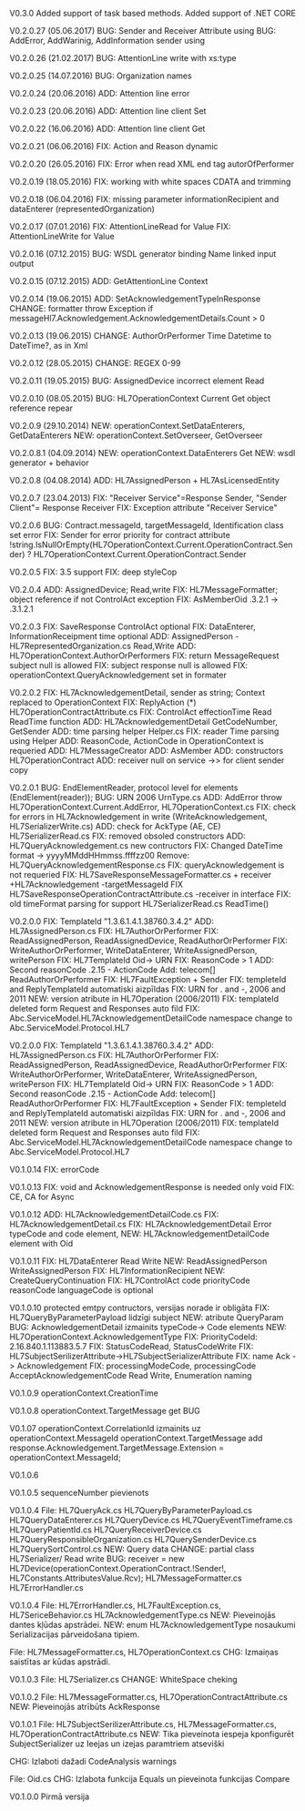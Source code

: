 V0.3.0
Added support of task based methods.
Added support of .NET CORE

V0.2.0.27 (05.06.2017)
BUG: Sender and Receiver Attribute using 
BUG: AddError, AddWarinig, AddInformation sender using

V0.2.0.26 (21.02.2017)
BUG: AttentionLine write with xs:type

V0.2.0.25 (14.07.2016)
BUG: Organization names

V0.2.0.24 (20.06.2016)
ADD: Attention line error

V0.2.0.23 (20.06.2016)
ADD: Attention line client Set

V0.2.0.22 (16.06.2016)
ADD: Attention line client Get

V0.2.0.21 (06.06.2016)
FIX: Action and Reason dynamic

V0.2.0.20 (26.05.2016)
FIX: Error when read XML end tag autorOfPerformer	

V0.2.0.19 (18.05.2016)
FIX: working with white spaces CDATA and trimming

V0.2.0.18 (06.04.2016)
FIX: missing parameter  informationRecipient and dataEnterer (representedOrganization)

V0.2.0.17 (07.01.2016)
FIX: AttentionLineRead for Value
FIX: AttentionLineWrite for Value

V0.2.0.16 (07.12.2015)
BUG: WSDL generator binding Name linked input output

V0.2.0.15 (07.12.2015)
ADD: GetAttentionLine Context

V0.2.0.14 (19.06.2015)
ADD: SetAcknowledgementTypeInResponse
CHANGE: formatter throw Exception if messageHl7.Acknowledgement.AcknowledgementDetails.Count > 0

V0.2.0.13 (19.06.2015)
CHANGE: AuthorOrPerformer Time Datetime to DateTime?, as in Xml 

V0.2.0.12 (28.05.2015)
CHANGE: REGEX 0-99

V0.2.0.11 (19.05.2015)
BUG: AssignedDevice incorrect element Read

V0.2.0.10 (08.05.2015)
BUG:  HL7OperationContext Current Get object reference repear

V0.2.0.9 (29.10.2014)
NEW:  operationContext.SetDataEnterers, GetDataEnterers
NEW:  operationContext.SetOverseer, GetOverseer


V0.2.0.8.1 (04.09.2014)
NEW:  operationContext.DataEnterers Get
NEW:  wsdl generator + behavior

V0.2.0.8 (04.08.2014)
ADD: HL7AssignedPerson + HL7AsLicensedEntity


V0.2.0.7 (23.04.2013)
FIX: "Receiver Service"=Response Sender, "Sender Client"= Response Receiver 
FIX: Exception attribute "Receiver Service"

V0.2.0.6
BUG: Contract.messageId, targetMessageId, Identification class set error
FIX: Sender for error priority for contract attribute !string.IsNullOrEmpty(HL7OperationContext.Current.OperationContract.Sender) ? HL7OperationContext.Current.OperationContract.Sender 

V0.2.0.5
FIX: 3.5 support
FIX: deep styleCop

V0.2.0.4
ADD: AssignedDevice; Read,write
FIX: HL7MessageFormatter; object reference if not ControlAct exception
FIX: AsMemberOid  .3.2.1 -> .3.1.2.1 

V0.2.0.3
FIX: SaveResponse ControlAct optional
FIX: DataEnterer, InformationReceipment time optional
ADD: AssignedPerson - HL7RepresentedOrganization.cs Read,Write
ADD: HL7OperationContext.AuthorOrPerformers
FIX: return MessageRequest subject null is allowed
FIX: subject response null is allowed
FIX: operationContext.QueryAcknowledgement set in formater


V0.2.0.2
FIX: HL7AcknowledgementDetail, sender as string; Context replaced to OperationContext
FIX: ReplyAction (*)  HL7OperationContractAttribute.cs
FIX: ControlAct effectionTime Read ReadTime function
ADD: HL7AcknowledgementDetail GetCodeNumber, GetSender
ADD: time parsing helper Helper.cs
FIX: reader Time parsing using Helper
ADD: ReasonCode, ActionCode in OperationContext is requeried
ADD: HL7MessageCreator
ADD: AsMember
ADD: constructors HL7OperationContract
ADD: receiver null on service ->> for client sender copy

V0.2.0.1
BUG: EndElementReader, protocol level for elements <a></a> (EndElement(reader));
BUG: URN 2006 UrnType.cs
ADD: AddError throw HL7OperationContext.Current.AddError, HL7OperationContext.cs
FIX: check for errors in HL7Acknowledgement in write (WriteAcknowledgement, HL7SerializerWrite.cs)
ADD: check for AckType (AE, CE) HL7SerializerRead.cs
FIX: removed obsoled constructors
ADD: HL7QueryAcknowledgement.cs new contructors
FIX: Changed DateTime format -> yyyyMMddHHmmss.ffffzz00
Remove: HL7QueryAcknowledgementResponse.cs
FIX: queryAcknowledgement is not requeried
FIX: HL7SaveResponseMessageFormatter.cs + receiver  +HL7Acknowledgement -targetMessageId
FIX HL7SaveResponseOperationContractAttribute.cs -receiver in interface
FIX: old timeFormat parsing for support HL7SerializerRead.cs ReadTime()

V0.2.0.0
FIX: TemplateId "1.3.6.1.4.1.38760.3.4.2"
ADD: HL7AssignedPerson.cs
FIX: HL7AuthorOrPerformer
FIX: ReadAssignedPerson, ReadAssignedDevice, ReadAuthorOrPerformer
FIX: WriteAuthorOrPerformer, WriteDataEnterer, WriteAssignedPerson, writePerson
FIX: HL7TemplateId Oid-> URN 
FIX: ReasonCode > 1
ADD: Second reasonCode .2.15 - ActionCode
Add: telecom[] ReadAuthorOrPerformer
FIX: HL7FaultException + Sender
FIX: templeteId and ReplyTemplateId automatiski aizpīldas
FIX: URN for . and -, 2006 and 2011
NEW: version atribute in HL7Operation (2006/2011)
FIX: templateId deleted form Request and Responses auto fild
FIX: Abc.ServiceModel.HL7AcknowledgementDetailCode namespace change to Abc.ServiceModel.Protocol.HL7

V0.2.0.0
FIX: TemplateId "1.3.6.1.4.1.38760.3.4.2"
ADD: HL7AssignedPerson.cs
FIX: HL7AuthorOrPerformer
FIX: ReadAssignedPerson, ReadAssignedDevice, ReadAuthorOrPerformer
FIX: WriteAuthorOrPerformer, WriteDataEnterer, WriteAssignedPerson, writePerson
FIX: HL7TemplateId Oid-> URN 
FIX: ReasonCode > 1
ADD: Second reasonCode .2.15 - ActionCode
Add: telecom[] ReadAuthorOrPerformer
FIX: HL7FaultException + Sender
FIX: templeteId and ReplyTemplateId automatiski aizpīldas
FIX: URN for . and -, 2006 and 2011
NEW: version atribute in HL7Operation (2006/2011)
FIX: templateId deleted form Request and Responses auto fild
FIX: Abc.ServiceModel.HL7AcknowledgementDetailCode namespace change to Abc.ServiceModel.Protocol.HL7

V0.1.0.14
FIX: errorCode

V0.1.0.13
FIX: void and AcknowledgementResponse is needed only void
FIX: CE, CA for Async 

V0.1.0.12
ADD: HL7AcknowledgementDetailCode.cs
FIX: HL7AcknowledgementDetail.cs
FIX: HL7AcknowledgementDetail Error typeCode and code element,
NEW: HL7AcknowledgementDetailCode element with Oid


V0.1.0.11
FIX: HL7DataEnterer Read Write
NEW: ReadAssignedPerson WriteAssignedPerson
FIX: HL7InformationRecipient
NEW: CreateQueryContinuation
FIX: HL7ControlAct  code priorityCode reasonCode languageCode is optional

V0.1.0.10
protected emtpy contructors,
versijas norade ir obligāta 
FIX: HL7QueryByParameterPayload lidzīgi subject
NEW: atribute QueryParam
BUG: AcknowledgementDetail izmainits typeCode-> Code elements
NEW: HL7OperationContext.AcknowledgementType
FIX: PriorityCodeId: 2.16.840.1.113883.5.7
FIX: StatusCodeRead, StatusCodeWrite
FIX: HL7SubjectSerilizerAttribute->HL7SubjectSerializerAttribute
FIX: name Ack -> Acknowledgement
FIX: processingModeCode, processingCode AcceptAcknowledgementCode Read Write, Enumeration naming

V0.1.0.9
operationContext.CreationTime

V0.1.0.8
operationContext.TargetMessage get BUG


V0.1.07
operationContext.CorrelationId izmainits uz operationContext.MessageId
operationContext.TargetMessage add
response.Acknowledgement.TargetMessage.Extension = operationContext.MessageId;

V0.1.0.6

 
V0.1.0.5 
sequenceNumber pievienots

V0.1.0.4
File:	HL7QueryAck.cs  HL7QueryByParameterPayload.cs HL7QueryDataEnterer.cs HL7QueryDevice.cs HL7QueryEventTimeframe.cs HL7QueryPatientId.cs HL7QueryReceiverDevice.cs HL7QueryResponsibleOrganization.cs HL7QuerySenderDevice.cs HL7QuerySortControl.cs
NEW:	Query data
CHANGE: partial class HL7Serializer/ Read write
BUG:  receiver = new HL7Device(operationContext.OperationContract.!Sender!, HL7Constants.AttributesValue.Rcv);  HL7MessageFormatter.cs  HL7ErrorHandler.cs


V0.1.0.4
File:	HL7ErrorHandler.cs, HL7FaultException.cs, HL7SericeBehavior.cs HL7AcknowledgementType.cs
NEW:	Pieveinojās dantes kļūdas apstrādei.
NEW:    enum HL7AcknowledgementType nosaukumi Serializacijas pārveidošana tipiem.

File:	HL7MessageFormatter.cs, HL7OperationContext.cs
CHG:	Izmaiņas saistītas ar kūdas apstrādi.

V0.1.0.3
File:	HL7Serializer.cs
CHANGE:	WhiteSpace cheking

V0.1.0.2
File:	HL7MessageFormatter.cs, HL7OperationContractAttribute.cs
NEW:	Pieveinojās atrībūts AckResponse

V0.1.0.1
File:	HL7SubjectSerilizerAttribute.cs, HL7MessageFormatter.cs, HL7OperationContractAttribute.cs
NEW:	Tika pieveinota iespeja kponfigurēt SubjectSerializer uz Ieejas un izejas paramtriem atseviški

CHG:	Izlaboti dažadi CodeAnalysis warnings

File:	Oid.cs
CHG:	Izlabota funkcija Equals un pieveinota funkcijas Compare

V0.1.0.0
Pirmā versija
